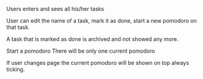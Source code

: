 Users enters and sees all his/her tasks

User can edit the name of a task, mark it as done, start a new pomodoro on that task.

A task that is marked as done is archived and not showed any more.

Start a pomodoro
There will be only one current pomodoro

If user changes page the current pomodoro will be shown on top always ticking.
